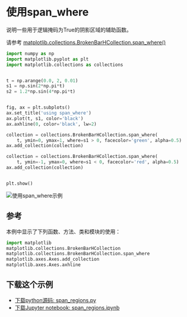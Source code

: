 # 使用span_where

说明一些用于逻辑掩码为True的阴影区域的辅助函数。

请参考 [matplotlib.collections.BrokenBarHCollection.span_where()](https://matplotlib.org/api/collections_api.html#matplotlib.collections.BrokenBarHCollection.span_where)

```python
import numpy as np
import matplotlib.pyplot as plt
import matplotlib.collections as collections


t = np.arange(0.0, 2, 0.01)
s1 = np.sin(2*np.pi*t)
s2 = 1.2*np.sin(4*np.pi*t)


fig, ax = plt.subplots()
ax.set_title('using span_where')
ax.plot(t, s1, color='black')
ax.axhline(0, color='black', lw=2)

collection = collections.BrokenBarHCollection.span_where(
    t, ymin=0, ymax=1, where=s1 > 0, facecolor='green', alpha=0.5)
ax.add_collection(collection)

collection = collections.BrokenBarHCollection.span_where(
    t, ymin=-1, ymax=0, where=s1 < 0, facecolor='red', alpha=0.5)
ax.add_collection(collection)


plt.show()
```

![使用span_where示例](https://matplotlib.org/_images/sphx_glr_span_regions_001.png)


## 参考

本例中显示了下列函数、方法、类和模块的使用：

```python
import matplotlib
matplotlib.collections.BrokenBarHCollection
matplotlib.collections.BrokenBarHCollection.span_where
matplotlib.axes.Axes.add_collection
matplotlib.axes.Axes.axhline
```

## 下载这个示例

- [下载python源码: span_regions.py](https://matplotlib.org/_downloads/span_regions.py)
- [下载Jupyter notebook: span_regions.ipynb](https://matplotlib.org/_downloads/span_regions.ipynb)